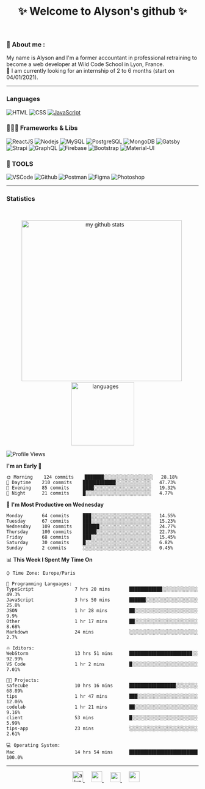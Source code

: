 <h1 align="center">
 ✨ Welcome to Alyson's github ✨
</h1>

<br/>

### 📖 About me :

My name is Alyson and I'm a former accountant in professional retraining to become a web developer at Wild Code School in Lyon, France. <br/>
🎯  I am currently looking for an internship of 2 to 6 months (start on 04/01/2021).

---

### Languages

![HTML](https://img.shields.io/badge/-HTML5-fff?&logo=HTML5)
![CSS](https://img.shields.io/badge/-CSS-fff?&logo=CSS3&logoColor=1572B6)
[![JavaScript](https://img.shields.io/badge/-JavaScript-fff?&logo=JavaScript&logoColor=ddc508)](https://github.com/alyson-b69?tab=repositories&q=&type=&language=javascript)



### 👩🏻‍💻 Frameworks & Libs

![ReactJS](https://img.shields.io/badge/-ReactJS-fff?&logo=React)
![Nodejs](https://img.shields.io/badge/-NodeJs-fff?&logo=node.js)
![MySQL](https://img.shields.io/badge/-MySQL-fff?&logo=MySQL)
![PostgreSQL](https://img.shields.io/badge/-PostgreSQL-fff?&logo=PostgreSQL&logoColor=336791)
![MongoDB](https://img.shields.io/badge/-MongoDB-fff?&logo=MongoDB)
![Gatsby](https://img.shields.io/badge/-Gatsby-fff?&logo=Gatsby&logoColor=8A2BE2)
![Strapi](https://img.shields.io/badge/-Strapi-fff?&logo=Strapi)
![GraphQL](https://img.shields.io/badge/-GraphQL-fff?&logo=GraphQL&logoColor=E10098)
![Firebase](https://img.shields.io/badge/-Firebase-fff?&logo=Firebase)
![Bootstrap](https://img.shields.io/badge/-Bootstrap-fff?&logo=Bootstrap&logoColor=563D7C)
![Material-UI](https://img.shields.io/badge/-MaterialUI-fff?&logo=Material-UI&logoColor=0081CB)

### 🔧 TOOLS

![VSCode](https://img.shields.io/badge/-VSCode-fff?&logo=Visual-studio-code&logoColor=007ACC)
![Github](https://img.shields.io/badge/-Github-fff?&logo=Github&logoColor=181717)
![Postman](https://img.shields.io/badge/-Postman-fff?&logo=Postman)
![Figma](https://img.shields.io/badge/-Figma-fff?&logo=Figma)
![Photoshop](https://img.shields.io/badge/-Photoshop-fff?&logo=Adobe-Photoshop&logoColor=31A8FF)

---

### Statistics

<br>

<p align="center">
<img src="https://github-readme-stats.vercel.app/api?username=alyson-b69&show_icons=true&theme=buefy" alt="my github stats" width="420"/>&nbsp;<img src="https://github-readme-stats.vercel.app/api/top-langs/?username=alyson-b69&layout=compact&theme=buefy" alt="languages" height="165">
</p>

<!--START_SECTION:waka-->
![Profile Views](http://img.shields.io/badge/Profile%20Views-2-blue)

**I'm an Early 🐤** 

```text
🌞 Morning    124 commits    ███████░░░░░░░░░░░░░░░░░░   28.18% 
🌆 Daytime    210 commits    ████████████░░░░░░░░░░░░░   47.73% 
🌃 Evening    85 commits     ████░░░░░░░░░░░░░░░░░░░░░   19.32% 
🌙 Night      21 commits     █░░░░░░░░░░░░░░░░░░░░░░░░   4.77%

```
📅 **I'm Most Productive on Wednesday** 

```text
Monday       64 commits     ███░░░░░░░░░░░░░░░░░░░░░░   14.55% 
Tuesday      67 commits     ███░░░░░░░░░░░░░░░░░░░░░░   15.23% 
Wednesday    109 commits    ██████░░░░░░░░░░░░░░░░░░░   24.77% 
Thursday     100 commits    █████░░░░░░░░░░░░░░░░░░░░   22.73% 
Friday       68 commits     ███░░░░░░░░░░░░░░░░░░░░░░   15.45% 
Saturday     30 commits     █░░░░░░░░░░░░░░░░░░░░░░░░   6.82% 
Sunday       2 commits      ░░░░░░░░░░░░░░░░░░░░░░░░░   0.45%

```


📊 **This Week I Spent My Time On** 

```text
⌚︎ Time Zone: Europe/Paris

💬 Programming Languages: 
TypeScript               7 hrs 20 mins       ████████████░░░░░░░░░░░░░   49.3% 
JavaScript               3 hrs 50 mins       ██████░░░░░░░░░░░░░░░░░░░   25.8% 
JSON                     1 hr 28 mins        ██░░░░░░░░░░░░░░░░░░░░░░░   9.9% 
Other                    1 hr 17 mins        ██░░░░░░░░░░░░░░░░░░░░░░░   8.68% 
Markdown                 24 mins             ░░░░░░░░░░░░░░░░░░░░░░░░░   2.7%

🔥 Editors: 
WebStorm                 13 hrs 51 mins      ███████████████████████░░   92.99% 
VS Code                  1 hr 2 mins         █░░░░░░░░░░░░░░░░░░░░░░░░   7.01%

🐱‍💻 Projects: 
safecube                 10 hrs 16 mins      █████████████████░░░░░░░░   68.89% 
tips                     1 hr 47 mins        ███░░░░░░░░░░░░░░░░░░░░░░   12.06% 
codelab                  1 hr 21 mins        ██░░░░░░░░░░░░░░░░░░░░░░░   9.16% 
client                   53 mins             █░░░░░░░░░░░░░░░░░░░░░░░░   5.99% 
tips-app                 23 mins             ░░░░░░░░░░░░░░░░░░░░░░░░░   2.61%

💻 Operating System: 
Mac                      14 hrs 54 mins      █████████████████████████   100.0%

```


<!--END_SECTION:waka-->

---

<p align="center">
  &emsp;
 <a href= "https://codesandbox.io/u/alyson-b69" rel="nofollow" target="_blank">
  <img src="https://api.iconify.design/logos-codesandbox.svg" alt="alyson codesandbox" height="28px" width="28px" />
 </a> 
   &emsp;
  <a href="https://alyson-b.netlify.app" rel="nofollow" target="_blank">
    <img src="https://img.icons8.com/material/256/000000/globe--v1.png" width="28px"/>
  </a>
   &emsp;
  <a href="https://linkedin.com/in/alyson-bernabeu-08249a172" rel="nofollow" target="_blank" >
    <img src="https://img.icons8.com/ios-filled/256/000000/linkedin.svg" width="26px"/>
  </a>
  &emsp;
  <a href= "https://instagram.com/alyson.b69" rel="nofollow" target="_blank">
    <img src="https://img.icons8.com/ios-glyphs/256/000000/instagram-new.svg" width="28px"/>
  </a>
</p>
